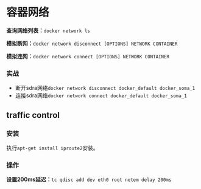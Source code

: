 # 容器网络

**查询网络列表：**`docker network ls`

**模拟断网：**`docker network disconnect [OPTIONS] NETWORK CONTAINER`

**模拟连网：**`docker network connect [OPTIONS] NETWORK CONTAINER`

### 实战

- 断开sdra网络`docker network disconnect docker_default docker_soma_1`
- 连接sdra网络`docker network connect docker_default docker_soma_1`

## traffic control

### 安装

执行`apt-get install iproute2`安装。

### 操作

**设置200ms延迟：**`tc qdisc add dev eth0 root netem delay 200ms`
